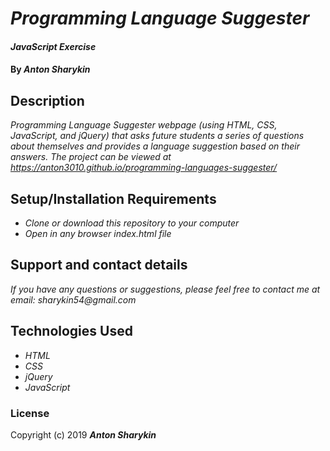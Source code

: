 # _Programming Language Suggester_

#### _JavaScript Exercise_

#### By _**Anton Sharykin**_

## Description

_Programming Language Suggester webpage (using HTML, CSS, JavaScript, and jQuery) that asks future students a series of questions about themselves and provides a language suggestion based on their answers. The project can be viewed at https://anton3010.github.io/programming-languages-suggester/_ 

## Setup/Installation Requirements

* _Clone or download this repository to your computer_
* _Open in any browser index.html file_


## Support and contact details

_If you have any questions or suggestions, please feel free to contact me at email: sharykin54@gmail.com_

## Technologies Used

* _HTML_
* _CSS_
* _jQuery_
* _JavaScript_


### License

Copyright (c) 2019 **_Anton Sharykin_**
